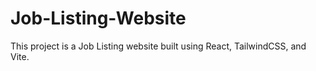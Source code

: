 # Job-Listing-Website
This project is a Job Listing website built using React, TailwindCSS, and Vite. 
